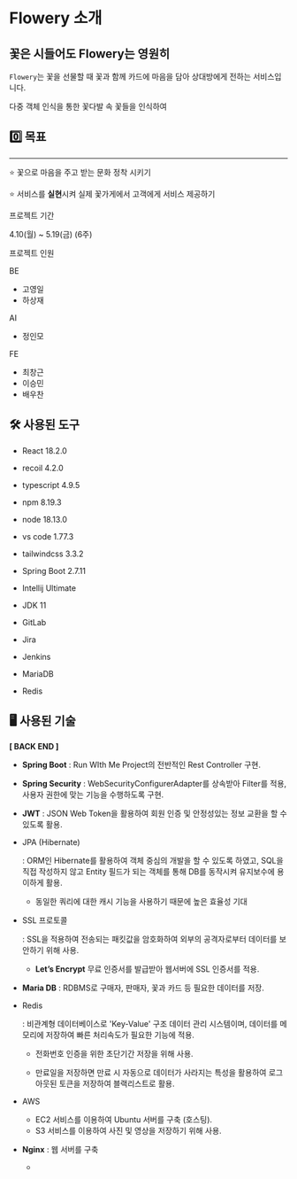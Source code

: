 # Flowery 소개

## 꽃은 시들어도 Flowery는 영원히

`Flowery`는 꽃을 선물할 때 꽃과 함께 카드에 마음을 담아 상대방에게 전하는 서비스입니다.

다중 객체 인식을 통한 꽃다발 속 꽃들을 인식하여 



## 0️⃣ 목표

------

⭐ 꽃으로 마음을 주고 받는 문화 정착 시키기

⭐ 서비스를 **실현**시켜 실제 꽃가게에서 고객에게 서비스 제공하기





프로젝트 기간

4.10(월) ~ 5.19(금) (6주)



프로젝트 인원

BE

- 고영일
- 하상재

AI

- 정인모

FE

- 최창근
- 이승민
- 배우찬







## 🛠️ 사용된 도구

- React 18.2.0

- recoil 4.2.0

- typescript 4.9.5

- npm 8.19.3

- node 18.13.0

- vs code 1.77.3

- tailwindcss 3.3.2

  

- Spring Boot 2.7.11

- Intellij Ultimate

- JDK 11

  

- GitLab

- Jira

- Jenkins

- MariaDB

- Redis



## 🖥️ 사용된 기술

**[ BACK END ]**

- **Spring Boot** : Run WIth Me Project의 전반적인 Rest Controller 구현.

- **Spring Security** : WebSecurityConfigurerAdapter를 상속받아 Filter를 적용, 사용자 권한에 맞는 기능을 수행하도록 구현.

- **JWT** : JSON Web Token을 활용하여 회원 인증 및 안정성있는 정보 교환을 할 수 있도록 활용.

- JPA (Hibernate)

  : ORM인 Hibernate를 활용하여 객체 중심의 개발을 할 수 있도록 하였고, SQL을 직접 작성하지 않고 Entity 필드가 되는 객체를 통해 DB를 동작시켜 유지보수에 용이하게 활용.

  - 동일한 쿼리에 대한 캐시 기능을 사용하기 때문에 높은 효율성 기대

- SSL 프로토콜

  : SSL을 적용하여 전송되는 패킷값을 암호화하여 외부의 공격자로부터 데이터를 보안하기 위해 사용.

  - **Let’s Encrypt** 무료 인증서를 발급받아 웹서버에 SSL 인증서를 적용.

- **Maria DB** : RDBMS로 구매자, 판매자, 꽃과 카드 등 필요한 데이터를 저장.

- Redis

  : 비관계형 데이터베이스로 'Key-Value' 구조 데이터 관리 시스템이며, 데이터를 메모리에 저장하여 빠른 처리속도가 필요한 기능에 적용.

  - 전화번호 인증을 위한 초단기간 저장을 위해 사용.

  - 만료일을 저장하면 만료 시 자동으로 데이터가 사라지는 특성을 활용하여 로그아웃된 토큰을 저장하여 블랙리스트로 활용.

- AWS

  - EC2 서비스를 이용하여 Ubuntu 서버를 구축 (호스팅).
  - S3 서비스를 이용하여 사진 및 영상을 저장하기 위해 사용.

- **Nginx** : 웹 서버를 구축

  - 
